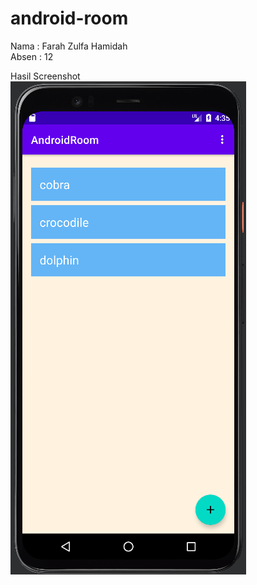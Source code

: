 ﻿# android-room
Nama  : Farah Zulfa Hamidah</br>
Absen : 12</br>

Hasil Screenshot </br>
![android-room](images/awal.PNG) </br>
